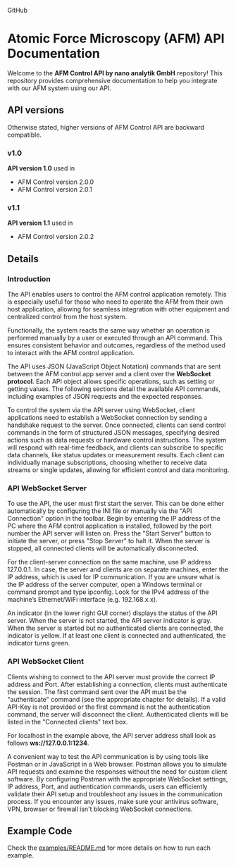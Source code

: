 GitHub

# Atomic Force Microscopy (AFM) API Documentation

Welcome to the **AFM Control API by nano analytik GmbH** repository! This repository provides comprehensive documentation to help you integrate with our AFM system using our API.

## API versions 

Otherwise stated, higher versions of AFM Control API are backward compatible.

### v1.0

**API version 1.0** used in 

 - AFM Control version 2.0.0
 - AFM Control version 2.0.1

### v1.1

**API version 1.1** used in 

 - AFM Control version 2.0.2

## Details 

### Introduction

The API enables users to control the AFM control application remotely. This is especially useful for those who need to operate the AFM from their own host application, allowing for seamless integration with other equipment and centralized control from the host system. 

Functionally, the system reacts the same way whether an operation is performed manually by a user or executed through an API command. This ensures consistent behavior and outcomes, regardless of the method used to interact with the AFM control application. 

The API uses JSON (JavaScript Object Notation) commands that are sent between the AFM control app server and a client over the **WebSocket protocol**. Each API object allows specific operations, such as setting or getting values. The following sections detail the available API commands, including examples of JSON requests and the expected responses. 

To control the system via the API server using WebSocket, client applications need to establish a WebSocket connection by sending a handshake request to the server. Once connected, clients can send control commands in the form of structured JSON messages, specifying desired actions such as data requests or hardware control instructions. The system will respond with real-time feedback, and clients can subscribe to specific data channels, like status updates or measurement results. Each client can individually manage subscriptions, choosing whether to receive data streams or single updates, allowing for efficient control and data monitoring. 

### API WebSocket Server 

To use the API, the user must first start the server. This can be done either automatically by configuring the INI file or manually via the "API Connection" option in the toolbar. Begin by entering the IP address of the PC where the AFM control application is installed, followed by the port number the API server will listen on. Press the "Start Server" button to initiate the server, or press "Stop Server" to halt it. When the server is stopped, all connected clients will be automatically disconnected. 

For the client-server connection on the same machine, use IP address 127.0.0.1. In case, the server and clients are on separate machines, enter the IP address, which is used for IP communication. If you are unsure what is the IP address of the server computer, open a Windows terminal or command prompt and type ipconfig. Look for the IPv4 address of the machine’s Ethernet/WiFi interface (e.g. 192.168.x.x).  

An indicator (in the lower right GUI corner) displays the status of the API server. When the server is not started, the API server indicator is gray. When the server is started but no authenticated clients are connected, the indicator is yellow. If at least one client is connected and authenticated, the indicator turns green. 

### API WebSocket Client 

Clients wishing to connect to the API server must provide the correct IP address and Port. After establishing a connection, clients must authenticate the session. The first command sent over the API must be the "authenticate" command (see the appropriate chapter for details). If a valid API-Key is not provided or the first command is not the authentication command, the server will disconnect the client. Authenticated clients will be listed in the "Connected clients" text box. 

For localhost in the example above, the API server address shall look as follows **ws://127.0.0.1:1234**.  

A convenient way to test the API communication is by using tools like Postman or in JavaScript in a Web browser. Postman allows you to simulate API requests and examine the responses without the need for custom client software. By configuring Postman with the appropriate WebSocket settings, IP address, Port, and authentication commands, users can efficiently validate their API setup and troubleshoot any issues in the communication process. If you encounter any issues, make sure your antivirus software, VPN, browser or firewall isn't blocking WebSocket connections.  

## Example Code

Check the [examples/README.md](./examples/README.md) for more details on how to run each example.
